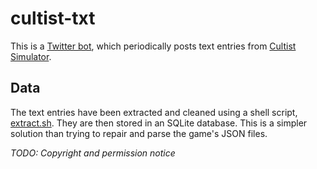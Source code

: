 # cultist-txt

This is a [Twitter bot](https://twitter.com/cultist_txt), which periodically posts text entries from [Cultist Simulator](https://weatherfactory.biz/cultist-simulator/).

## Data

The text entries have been extracted and cleaned using a shell script, [extract.sh](https://github.com/lawrie-sm/cultist-txt-private/blob/master/extract.sh). They are then stored in an SQLite database. This is a simpler solution than trying to repair and parse the game's JSON files.

*TODO: Copyright and permission notice*
